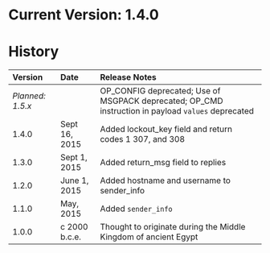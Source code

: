 Current Version: 1.4.0
======================

History
=======

| Version | Date | Release Notes |
|:--------|:-----|:--------------|
| *Planned: 1.5.x* | | OP_CONFIG deprecated; Use of MSGPACK deprecated; OP_CMD instruction in payload `values` deprecated |
| 1.4.0   | Sept 16, 2015 | Added lockout_key field and return codes 1 307, and 308 |
| 1.3.0   | Sept 1, 2015 | Added return_msg field to replies |
| 1.2.0   | June 1, 2015 | Added hostname and username to sender_info |
| 1.1.0   | May, 2015 | Added `sender_info` |
| 1.0.0   | c 2000 b.c.e. | Thought to originate during the Middle Kingdom of ancient Egypt |